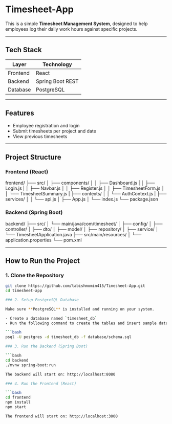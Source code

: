 # Timesheet-App

This is a simple **Timesheet Management System**, designed to help employees log their daily work hours against specific projects.

---

## Tech Stack

| Layer     | Technology       |
|-----------|------------------|
| Frontend  | React            |
| Backend   | Spring Boot REST |
| Database  | PostgreSQL       |

---

## Features

- Employee registration and login  
- Submit timesheets per project and date  
- View previous timesheets  

---

## Project Structure

### Frontend (React)

frontend/
├── src/
│ ├── components/
│ │ ├── Dashboard.js
| │ ├── Login.js
| │ ├── Navbar.js
│ │ ├── Register.js
│ │ ├── TimesheetForm.js
│ │ └── TimesheetSummary.js
| ├── contexts/
│ │ └── AuthContext.js
| ├── services/
│ │ └── api.js
│ ├── App.js
│ └── index.js
└── package.json

### Backend (Spring Boot)

backend/
├── src/
│ └── main/java/com/timesheet/
│ ├── config/
│ ├── controller/
│ ├── dto/
│ ├── model/
│ ├── repository/
│ ├── service/
│ └── TimesheetApplication.java
├── src/main/resources/
│ └── application.properties
└── pom.xml

---

## How to Run the Project

### 1. Clone the Repository
```bash
git clone https://github.com/tabishmomin415/Timesheet-App.git
cd timesheet-app

### 2. Setup PostgreSQL Database

Make sure **PostgreSQL** is installed and running on your system.

- Create a database named `timesheet_db`
- Run the following command to create the tables and insert sample data:

```bash
psql -U postgres -d timesheet_db -f database/schema.sql

### 3. Run the Backend (Spring Boot)

```bash
cd backend
./mvnw spring-boot:run

The backend will start on: http://localhost:8080

### 4. Run the Frontend (React)

```bash
cd frontend
npm install
npm start

The frontend will start on: http://localhost:3000 


